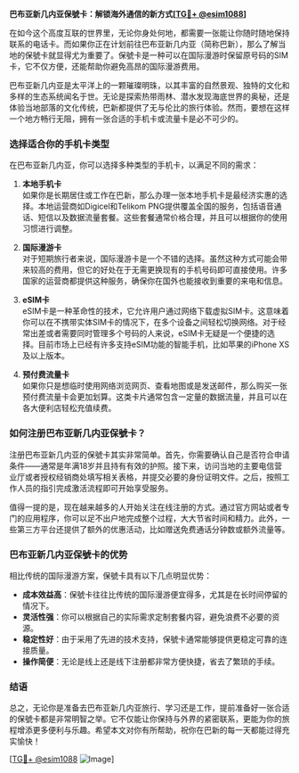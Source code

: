 **巴布亚新几内亚保號卡：解锁海外通信的新方式[[TG💪+ @esim1088](https://t.me/s/esim1088)]**

在如今这个高度互联的世界里，无论你身处何地，都需要一张能让你随时随地保持联系的电话卡。而如果你正在计划前往巴布亚新几内亚（简称巴新），那么了解当地的保號卡就显得尤为重要了。保號卡是一种可以在国际漫游时保留原号码的SIM卡，它不仅方便，还能帮助你避免高昂的国际漫游费用。

巴布亚新几内亚是太平洋上的一颗璀璨明珠，以其丰富的自然景观、独特的文化和多样的生态系统闻名于世。无论是探索热带雨林、潜水发现海底世界的奥秘，还是体验当地部落的文化传统，巴新都提供了无与伦比的旅行体验。然而，要想在这样一个地方畅行无阻，拥有一张合适的手机卡或流量卡是必不可少的。

### 选择适合你的手机卡类型

在巴布亚新几内亚，你可以选择多种类型的手机卡，以满足不同的需求：

1. **本地手机卡**  
   如果你是长期居住或工作在巴新，那么办理一张本地手机卡是最经济实惠的选择。本地运营商如Digicel和Telikom PNG提供覆盖全国的服务，包括语音通话、短信以及数据流量套餐。这些套餐通常价格合理，并且可以根据你的使用习惯进行调整。

2. **国际漫游卡**  
   对于短期旅行者来说，国际漫游卡是一个不错的选择。虽然这种方式可能会带来较高的费用，但它的好处在于无需更换现有的手机号码即可直接使用。许多国家的运营商都提供这种服务，确保你在国外也能接收到重要的来电和信息。

3. **eSIM卡**  
   eSIM卡是一种革命性的技术，它允许用户通过网络下载虚拟SIM卡。这意味着你可以在不携带实体SIM卡的情况下，在多个设备之间轻松切换网络。对于经常出差或者需要同时管理多个号码的人来说，eSIM卡无疑是一个便捷的选择。目前市场上已经有许多支持eSIM功能的智能手机，比如苹果的iPhone XS及以上版本。

4. **预付费流量卡**  
   如果你只是想临时使用网络浏览网页、查看地图或是发送邮件，那么购买一张预付费流量卡会更加划算。这类卡片通常包含一定量的数据流量，并且可以在各大便利店轻松充值续费。

### 如何注册巴布亚新几内亚保號卡？

注册巴布亚新几内亚的保號卡其实非常简单。首先，你需要确认自己是否符合申请条件——通常是年满18岁并且持有有效的护照。接下来，访问当地的主要电信营业厅或者授权经销商处填写相关表格，并提交必要的身份证明文件。之后，按照工作人员的指引完成激活流程即可开始享受服务。

值得一提的是，现在越来越多的人开始关注在线注册的方式。通过官方网站或者专门的应用程序，你可以足不出户地完成整个过程，大大节省时间和精力。此外，一些第三方平台还提供了额外的优惠活动，比如赠送免费通话分钟数或额外流量等。

### 巴布亚新几内亚保號卡的优势

相比传统的国际漫游方案，保號卡具有以下几点明显优势：

- **成本效益高**：保號卡往往比传统的国际漫游便宜得多，尤其是在长时间停留的情况下。
- **灵活性强**：你可以根据自己的实际需求定制套餐内容，避免浪费不必要的资源。
- **稳定性好**：由于采用了先进的技术支持，保號卡通常能够提供更稳定可靠的连接质量。
- **操作简便**：无论是线上还是线下注册都非常方便快捷，省去了繁琐的手续。

### 结语

总之，无论你是准备去巴布亚新几内亚旅行、学习还是工作，提前准备好一张合适的保號卡都是非常明智之举。它不仅能让你保持与外界的紧密联系，更能为你的旅程增添更多便利与乐趣。希望本文对你有所帮助，祝你在巴新的每一天都能过得充实愉快！

[[TG💪+ @esim1088](https://t.me/s/esim1088) ![Image](https://i.postimg.cc/4NQfJmqS/Snipaste-2025-05-13-00-14-12.png)]